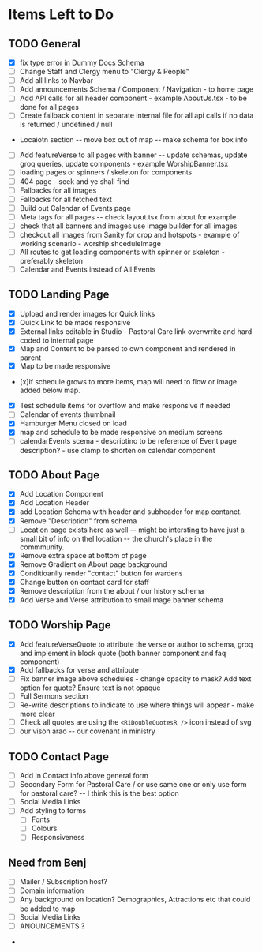 # Items Left to Do

## TODO General

- [x] fix type error in Dummy Docs Schema
- [ ] Change Staff and Clergy menu to "Clergy & People"
- [ ] Add all links to Navbar
- [ ] Add announcements Schema / Component / Navigation - to home page
- [ ] Add API calls for all header component - example AboutUs.tsx - to be done for all pages
- [ ] Create fallback content in separate internal file for all api calls if no data is returned / undefined / null
- Locaiotn section -- move box out of map -- make schema for box info
- [ ] Add featureVerse to all pages with banner -- update schemas, update groq queries, update components - example WorshipBanner.tsx
- [ ] loading pages or spinners / skeleton for components
- [ ] 404 page - seek and ye shall find
- [ ] Fallbacks for all images
- [ ] Fallbacks for all fetched text
- [ ] Build out Calendar of Events page
- [ ] Meta tags for all pages -- check layout.tsx from about for example
- [ ] check that all banners and images use image builder for all images
- [ ] checkout all images from Sanity for crop and hotspots - example of working scenario - worship.shceduleImage
- [ ] All routes to get loading components with spinner or skeleton - preferably skeleton
- [ ] Calendar and Events instead of All Events

## TODO Landing Page

- [x] Upload and render images for Quick links
- [x] Quick Link to be made responsive
- [x] External links editable in Studio - Pastoral Care link overwrrite and hard coded to internal page
- [x] Map and Content to be parsed to own component and rendered in parent
- [x] Map to be made responsive
- [x]if schedule grows to more items, map will need to flow or image added below map.
- [x] Test schedule items for overflow and make responsive if needed
- [ ] Calendar of events thumbnail
- [x] Hamburger Menu closed on load
- [x] map and schedule to be made responsive on medium screens
- [ ] calendarEvents scema - descriptino to be reference of Event page description? - use clamp to shorten on calendar component

## TODO About Page

- [x] Add Location Component
- [x] Add Location Header
- [x] add Location Schema with header and subheader for map contanct.
- [x] Remove "Description" from schema
- [ ] Location page exists here as well -- might be intersting to have just a small bit of info on thel location -- the church's place in the commmunity.
- [x] Remove extra space at bottom of page
- [x] Remove Gradient on About page background
- [x] Conditioanlly render "contact" button for wardens
- [x] Change button on contact card for staff
- [x] Remove description from the about / our history schema
- [x] Add Verse and Verse attribution to smallImage banner schema

## TODO Worship Page

- [x] Add featureVerseQuote to attribute the verse or author to schema, groq and implement in block quote (both banner component and faq component)
- [x] Add fallbacks for verse and attribute
- [ ] Fix banner image above schedules - change opacity to mask? Add text option for quote? Ensure text is not opaque
- [ ] Full Sermons section
- [ ] Re-write descriptions to indicate to use where things will appear - make more clear
- [ ] Check all quotes are using the `<RiDoubleQuotesR />` icon instead of svg
- [ ] our vison arao -- our covenant in ministry

## TODO Contact Page

- [ ] Add in Contact info above general form
- [ ] Secondary Form for Pastoral Care / or use same one or only use form for pastoral care? -- I think this is the best option
- [ ] Social Media Links
- [ ] Add styling to forms
  - [ ] Fonts
  - [ ] Colours
  - [ ] Responsiveness

## Need from Benj

- [ ] Mailer / Subscription host?
- [ ] Domain information
- [ ] Any background on location? Demographics, Attractions etc that could be added to map
- [ ] Social Media Links
- [ ] ANOUNCEMENTS ?
-
